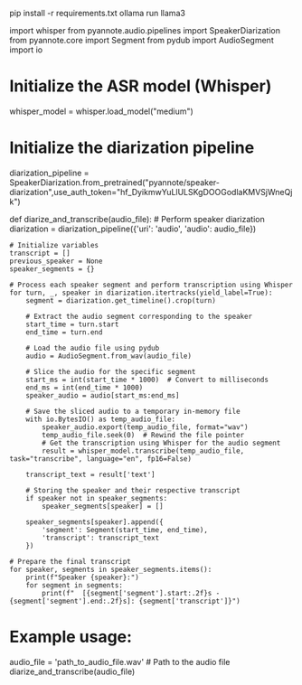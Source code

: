 pip install -r requirements.txt
ollama run llama3



import whisper
from pyannote.audio.pipelines import SpeakerDiarization
from pyannote.core import Segment
from pydub import AudioSegment
import io

# Initialize the ASR model (Whisper)
whisper_model = whisper.load_model("medium")

# Initialize the diarization pipeline
diarization_pipeline = SpeakerDiarization.from_pretrained("pyannote/speaker-diarization",use_auth_token="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")

def diarize_and_transcribe(audio_file):
    # Perform speaker diarization
    diarization = diarization_pipeline({'uri': 'audio', 'audio': audio_file})
    
    # Initialize variables
    transcript = []
    previous_speaker = None
    speaker_segments = {}
    
    # Process each speaker segment and perform transcription using Whisper
    for turn, _, speaker in diarization.itertracks(yield_label=True):
        segment = diarization.get_timeline().crop(turn)
        
        # Extract the audio segment corresponding to the speaker
        start_time = turn.start
        end_time = turn.end
        
        # Load the audio file using pydub
        audio = AudioSegment.from_wav(audio_file)
        
        # Slice the audio for the specific segment
        start_ms = int(start_time * 1000)  # Convert to milliseconds
        end_ms = int(end_time * 1000)
        speaker_audio = audio[start_ms:end_ms]
        
        # Save the sliced audio to a temporary in-memory file
        with io.BytesIO() as temp_audio_file:
            speaker_audio.export(temp_audio_file, format="wav")
            temp_audio_file.seek(0)  # Rewind the file pointer
            # Get the transcription using Whisper for the audio segment
            result = whisper_model.transcribe(temp_audio_file, task="transcribe", language="en", fp16=False)
        
        transcript_text = result['text']
        
        # Storing the speaker and their respective transcript
        if speaker not in speaker_segments:
            speaker_segments[speaker] = []
        
        speaker_segments[speaker].append({
            'segment': Segment(start_time, end_time),
            'transcript': transcript_text
        })
    
    # Prepare the final transcript
    for speaker, segments in speaker_segments.items():
        print(f"Speaker {speaker}:")
        for segment in segments:
            print(f"  [{segment['segment'].start:.2f}s - {segment['segment'].end:.2f}s]: {segment['transcript']}")

# Example usage:
audio_file = 'path_to_audio_file.wav'  # Path to the audio file
diarize_and_transcribe(audio_file)
